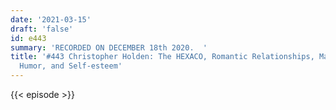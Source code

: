 ```yaml
---
date: '2021-03-15'
draft: 'false'
id: e443
summary: 'RECORDED ON DECEMBER 18th 2020.  '
title: '#443 Christopher Holden: The HEXACO, Romantic Relationships, Mate Retention,
  Humor, and Self-esteem'
---
```

{{< episode >}}

